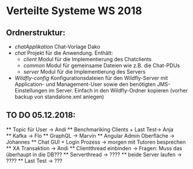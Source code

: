 # Verteilte Systeme WS 2018

## Ordnerstruktur:
*  *chatApplikation* Chat-Vorlage Dako
*  *chat* Projekt für die Anwendung. Enthält:
    * *client* Modul für die Implementierung des Chatclients
    * *common* Modul für gemeinsame Dateien wie z.B. die Chat-PDUs
    * *server* Modul für die Implementierung des Servers
*  *Wildfly-config* Konfigurationsdateien für den Wildfly-Server mit Application- und Management-User sowie den benötigten JMS-Einstellungen im Server. Einfach in den Wildfly-Ordner kopieren (vorher backup von standalone.xml anlegen)

## TO DO 05.12.2018: 
** Topic für User                               -> Andi
** Benchmariking Clients + Last Test-> Anja    
** Kafka                                            -> Flo
** GraphQL                                      -> Marvin
** Angular Admin Oberfläche           -> Johannes
** Chat GUI + Login Prozess           -> morgen mit Tutoren besprechen
** XA Transaktion                             -> Andi
** Clientthread einbinden                 -> Fragen: Muss das überhaupt in die DB???
** Serverthread                                 -> ????
** beide Server laufen                      -> ????
** Last Test                                        -> ???
